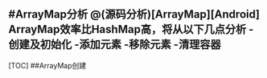#ArrayMap分析
@(源码分析)[ArrayMap][Android]
**ArrayMap**效率比HashMap高，将从以下几点分析
-**创建及初始化**
-**添加元素**
-**移除元素**
-**清理容器**
---------------------
[TOC]
##ArrayMap创建